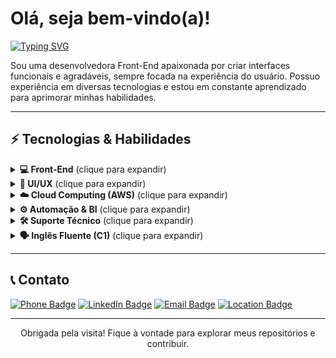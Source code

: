 # Olá, seja bem-vindo(a)!
[![Typing SVG](https://readme-typing-svg.herokuapp.com?font=Fira+Code&duration=3000&pause=1000&color=1A9AF7&width=435&lines=Desenvolvedora+Front-End;UI%2FUX+Designer;Apaixonada+por+Tecnologia)](https://git.io/typing-svg)

Sou uma desenvolvedora Front-End apaixonada por criar interfaces funcionais e agradáveis, sempre focada na experiência do usuário. Possuo experiência em diversas tecnologias e estou em constante aprendizado para aprimorar minhas habilidades.

---

## ⚡ Tecnologias & Habilidades

<details>
  <summary><strong>💻 Front-End</strong> (clique para expandir)</summary>
  
  [![HTML5 Badge](https://img.shields.io/badge/HTML5-E34F26?style=for-the-badge&logo=html5&logoColor=white)](https://developer.mozilla.org/pt-BR/docs/Web/HTML)
  [![CSS3 Badge](https://img.shields.io/badge/CSS3-1572B6?style=for-the-badge&logo=css3&logoColor=white)](https://developer.mozilla.org/pt-BR/docs/Web/CSS)
  [![JavaScript Badge](https://img.shields.io/badge/JavaScript-F7DF1E?style=for-the-badge&logo=javascript&logoColor=black)](https://developer.mozilla.org/pt-BR/docs/Web/JavaScript)
  [![React Badge](https://img.shields.io/badge/React-20232A?style=for-the-badge&logo=react&logoColor=61DAFB)](https://reactjs.org/)
  [![Vue.js Badge](https://img.shields.io/badge/Vue.js-35495E?style=for-the-badge&logo=vue.js&logoColor=4FC08D)](https://vuejs.org/)
  [![Angular Badge](https://img.shields.io/badge/Angular-DD0031?style=for-the-badge&logo=angular&logoColor=white)](https://angular.io/)
</details>

<details>
  <summary><strong>🎨 UI/UX</strong> (clique para expandir)</summary>
  
  [![UI/UX Badge](https://img.shields.io/badge/UI%2FUX-Design-007ACC?style=for-the-badge&logo=adobe-xd&logoColor=white)](#)
  [![Usabilidade Badge](https://img.shields.io/badge/Testes%20de%20Usabilidade-User%20Testing-1E90FF?style=for-the-badge)](#)
  [![Performance Badge](https://img.shields.io/badge/Otimiza%C3%A7%C3%A3o%20de%20Performance-Speed-FF69B4?style=for-the-badge)](#)
</details>

<details>
  <summary><strong>☁️ Cloud Computing (AWS)</strong> (clique para expandir)</summary>

  [![AWS Badge](https://img.shields.io/badge/Amazon_AWS-232F3E?style=for-the-badge&logo=amazon-aws&logoColor=white)](https://aws.amazon.com/)
  [![S3 Badge](https://img.shields.io/badge/S3-FF9900?style=for-the-badge&logo=amazon-aws&logoColor=white)](#)
  [![EC2 Badge](https://img.shields.io/badge/EC2-FF9900?style=for-the-badge&logo=amazon-aws&logoColor=white)](#)
  [![Lambda Badge](https://img.shields.io/badge/Lambda-FF9900?style=for-the-badge&logo=amazon-aws&logoColor=white)](#)
  [![RDS Badge](https://img.shields.io/badge/RDS-527FFF?style=for-the-badge&logo=amazon-aws&logoColor=white)](#)
  [![CloudFront Badge](https://img.shields.io/badge/CloudFront-232F3E?style=for-the-badge&logo=amazon-aws&logoColor=white)](#)
  [![IAM Badge](https://img.shields.io/badge/IAM-232F3E?style=for-the-badge&logo=amazon-aws&logoColor=white)](#)
  [![DynamoDB Badge](https://img.shields.io/badge/DynamoDB-4053D6?style=for-the-badge&logo=amazon-dynamodb&logoColor=white)](#)
  [![API Gateway Badge](https://img.shields.io/badge/API%20Gateway-232F3E?style=for-the-badge&logo=amazon-aws&logoColor=white)](#)
  [![SNS Badge](https://img.shields.io/badge/SNS-FF4F8B?style=for-the-badge&logo=amazon-aws&logoColor=white)](#)
  [![SQS Badge](https://img.shields.io/badge/SQS-FF9900?style=for-the-badge&logo=amazon-aws&logoColor=white)](#)
  [![CloudWatch Badge](https://img.shields.io/badge/CloudWatch-FF9900?style=for-the-badge&logo=amazon-aws&logoColor=white)](#)
  [![VPC Badge](https://img.shields.io/badge/VPC-232F3E?style=for-the-badge&logo=amazon-aws&logoColor=white)](#)
  [![Route 53 Badge](https://img.shields.io/badge/Route%2053-232F3E?style=for-the-badge&logo=amazon-aws&logoColor=white)](#)
  [![Elastic Beanstalk Badge](https://img.shields.io/badge/Elastic%20Beanstalk-232F3E?style=for-the-badge&logo=amazon-aws&logoColor=white)](#)
</details>

<details>
  <summary><strong>⚙️ Automação & BI</strong> (clique para expandir)</summary>
  
  [![Excel Badge](https://img.shields.io/badge/Excel-217346?style=for-the-badge&logo=microsoft-excel&logoColor=white)](#)
  [![Power BI Badge](https://img.shields.io/badge/Power_BI-F2C811?style=for-the-badge&logo=power-bi&logoColor=black)](#)
  ![Dashboards Badge](https://img.shields.io/badge/Dashboards%20e%20An%C3%A1lise-Data-blue?style=for-the-badge)
</details>

<details>
  <summary><strong>🛠️ Suporte Técnico</strong> (clique para expandir)</summary>
  
  [![Windows Badge](https://img.shields.io/badge/Windows-0078D6?style=for-the-badge&logo=windows&logoColor=white)](#)
  [![Linux Badge](https://img.shields.io/badge/Linux-FCC624?style=for-the-badge&logo=linux&logoColor=black)](#)
  [![Git Badge](https://img.shields.io/badge/Git-F05032?style=for-the-badge&logo=git&logoColor=white)](#)
</details>

<details>
  <summary><strong>🗣️ Inglês Fluente (C1)</strong> (clique para expandir)</summary>
  
  ![Inglês Badge](https://img.shields.io/badge/Ingl%C3%AAs%20Fluente-C1-blue?style=for-the-badge)
  ![Comunicação Badge](https://img.shields.io/badge/Comunica%C3%A7%C3%A3o-Clara%20e%20eficaz-blue?style=for-the-badge)
</details>

---

## 📞 Contato

[![Phone Badge](https://img.shields.io/badge/Phone-+55%2021%2098256--6564-blue?style=for-the-badge&logo=PhonePe&logoColor=white)](tel:+5521982566564)
[![LinkedIn Badge](https://img.shields.io/badge/LinkedIn-camillapaschoal-blue?style=for-the-badge&logo=linkedin&logoColor=white)](https://www.linkedin.com/in/camillapaschoal/)
[![Email Badge](https://img.shields.io/badge/Email-camilacpaschoal%40gmail.com-red?style=for-the-badge&logo=gmail&logoColor=white)](mailto:camilacpaschoal@gmail.com)
[![Location Badge](https://img.shields.io/badge/Local-Rio%20de%20Janeiro%2C%20RJ%2C%20Brazil-green?style=for-the-badge&logo=googlemaps&logoColor=white)](#)

---

<p align="center">
  Obrigada pela visita! Fique à vontade para explorar meus repositórios e contribuir.
</p>
